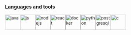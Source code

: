 ### Languages and tools

<img src="https://raw.githubusercontent.com/devicons/devicon/blob/master/icons/java/java-original.svg" alt="java" width="50" height="50"/><img src="https://raw.githubusercontent.com/devicons/devicon/blob/master/icons/javascript/javascript-original.svg" alt="js" width="50" height="50"/><img src="https://raw.githubusercontent.com/devicons/devicon/blob/master/icons/nodejs/nodejs-original-wordmark.svg" alt="nodejs" width="50" height="50"/><img src="https://raw.githubusercontent.com/devicons/devicon/blob/master/icons/react/react-original-wordmark.svg" alt="react" width="50" height="50"/><img src="https://raw.githubusercontent.com/devicons/devicon/blob/master/icons/docker/docker-original-wordmark.svg" alt="docker" width="50" height="50"/><img src="https://raw.githubusercontent.com/devicons/devicon/blob/master/icons/python/python-original.svg" alt="python" width="50" height="50"/><img src="https://raw.githubusercontent.com/devicons/devicon/blob/master/icons/postgresql/postgresql-original-wordmark.svg" alt="postgresql" width="50" height="50"/><img src="https://raw.githubusercontent.com/devicons/devicon/blob/master/icons/c/c-original.svg" alt="c" width="50" height="50"/>

<!--
**Zwartkat/Zwartkat** is a ✨ _special_ ✨ repository because its `README.md` (this file) appears on your GitHub profile.

Here are some ideas to get you started:

- 🔭 I’m currently working on ...
- 🌱 I’m currently learning ...
- 👯 I’m looking to collaborate on ...
- 🤔 I’m looking for help with ...
- 💬 Ask me about ...
- 📫 How to reach me: ...
- 😄 Pronouns: ...
- ⚡ Fun fact: ...
-->

